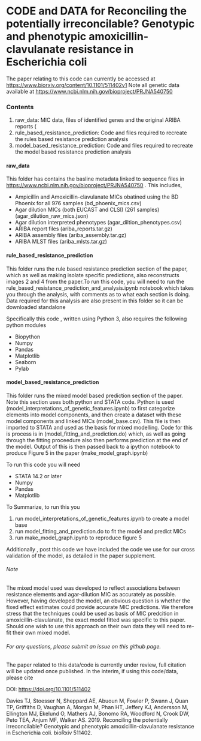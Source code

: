# CODE and DATA for Reconciling the potentially irreconcilable? Genotypic and phenotypic amoxicillin-clavulanate resistance in Escherichia coli

<pr> The paper relating to this code can currently be accessed at https://www.biorxiv.org/content/10.1101/511402v1 </pr>
<pr> Note all genetic data available at https://www.ncbi.nlm.nih.gov/bioproject/PRJNA540750 </pr>


### Contents
<ol>
  <li> raw_data: MIC data, files of identified genes and the original ARIBA reports (</li>
  <li> rule_based_resistance_prediction: Code and files required to recreate the rules based resistance prediction analysis </li>
  <li> model_based_resistance_prediction: Code and files required to recreate the model based resistance prediction analysis </li>
  </ol>

#### raw_data

This folder has contains the basline metadata linked to sequence files in https://www.ncbi.nlm.nih.gov/bioproject/PRJNA540750 . This includes, 

- Ampicillin and Amoxicillin-clavulanate MICs obatined using the BD Phoenix for all 976 samples (bd_phoenix_mics.csv)
- Agar dilution MICs (both EUCAST and CLSI) (261 samples) (agar_dilution_raw_mics.json)
- Agar dilution interpreted phenotypes (agar_diltion_phenotypes.csv)
- ARIBA report files (ariba_reports.tar.gz)
- ARIBA assembly files (ariba_assembly.tar.gz)
- ARIBA MLST files (ariba_mlsts.tar.gz)

#### rule_based_resistance_prediction

This folder runs the rule based resistance prediction section of the paper, which as well as making isolate specific predictions, also reconstructs images 2 and 4 from the paper.To run this code, you will need to run the rule_based_resistance_prediction_and_analysis.ipynb notebook which takes you through the analysis, with comments as to what each section is doing. Data required for this analysis are also present in this folder so it can be downloaded standalone

Specifically this code , written using Python 3, also requires the following python modules
- Biopython
- Numpy
- Pandas
- Matplotlib
- Seaborn
- Pylab

#### model_based_resistance_prediction

This folder runs the mixed model based prediction section of the paper. Note this section uses both python and STATA code.
Python is used (model_interpretations_of_genetic_features.ipynb) to first categorize elements into model components, and then create a dataset with these model components and linked MICs (model_base.csv).
This file is then imported to STATA and used as the basis for mixed modelling. Code for this is process is in (model_fitting_and_prediction.do) which, as well as going through the fitting proceedure also then performs prediction at the end of the model. Output of this is then passed back to a ipython notebook to produce Figure 5 in the paper (make_model_graph.ipynb)

To run this code you will need 
- STATA 14.2 or later
- Numpy
- Pandas
- Matplotlib

To Summarize, to run this you 
1. run model_interpretations_of_genetic_features.ipynb to create a model base
2. run model_fitting_and_prediction.do to fit the model and predict MICs
3. run make_model_graph.ipynb to reproduce figure 5


Additionally , post this code we have included the code we use for our cross validation of the model, as detailed in the paper supplement.


###### Note

The mixed model used was developed to reflect associations between resistance elements and agar-dilution MIC as accurately as possible. However, having developed the model, an obvious question is whether the fixed effect estimates could provide accurate MIC predictions. We therefore stress that the techniques could be used as basis of MIC predcition in amoxicillin-clavulanate, the exact model fitted was specific to this paper. Should one wish to use this approach on their own data they will need to re-fit their own mixed model.

###### For any questions, please submit an issue on this github page.

The paper related to this data/code is currently under review, full citation will be updated once published. In the interim, 
if using this code/data, please cite

DOI: https://doi.org/10.1101/511402

<pr> Davies TJ, Stoesser N, Sheppard AE, Abuoun M, Fowler P, Swann J, Quan TP, Griffiths D, Vaughan A, Morgan M, Phan HT, Jeffery KJ, Andersson M, Ellington MJ, Ekelund O, Mathers AJ, Bonomo RA, Woodford N, Crook DW, Peto TEA, Anjum MF, Walker AS. 2019. Reconciling the potentially irreconcilable? Genotypic and phenotypic amoxicillin-clavulanate resistance in Escherichia coli. bioRxiv 511402. <pr>
